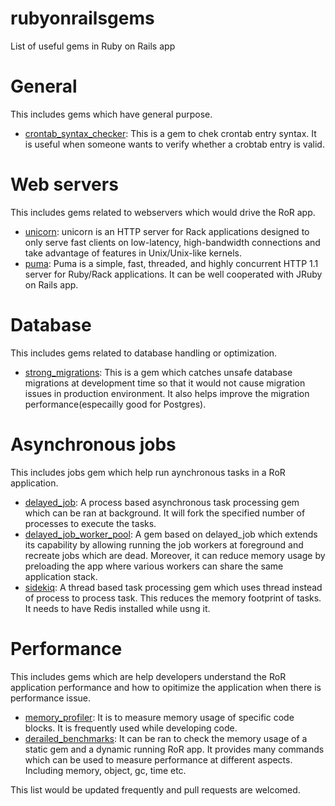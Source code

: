 # rubyonrailsgems
List of useful gems in Ruby on Rails app

# General
This includes gems which have general purpose.

* [crontab_syntax_checker](https://github.com/bkr/crontab_syntax_checker): This is a gem to chek crontab entry syntax. It is useful when someone wants to verify whether a crobtab entry is valid.

# Web servers
This includes gems related to webservers which would drive the RoR app.

* [unicorn](https://rubygems.org/gems/unicorn/versions/5.1.0): unicorn is an HTTP server for Rack applications designed to only serve fast clients on low-latency, high-bandwidth connections and take advantage of features in Unix/Unix-like kernels.
* [puma](https://github.com/puma/puma): Puma is a simple, fast, threaded, and highly concurrent HTTP 1.1 server for Ruby/Rack applications. It can be well cooperated with JRuby on Rails app.

# Database
This includes gems related to database handling or optimization.
* [strong_migrations](https://github.com/ankane/strong_migrations): This is a gem which catches unsafe database migrations at development time so that it would not cause migration issues in production environment. It also helps improve the migration performance(especailly good for Postgres).

# Asynchronous jobs
This includes jobs gem which help run aynchronous tasks in a RoR application.

* [delayed_job](https://github.com/collectiveidea/delayed_job): A process based asynchronous task processing gem which can be ran at background. It will fork the specified number of processes to execute the tasks.
* [delayed_job_worker_pool](https://github.com/salsify/delayed_job_worker_pool): A gem based on delayed_job which extends its capability by allowing running the job workers at foreground and recreate jobs which are dead. Moreover, it can reduce memory usage by preloading the app where various workers can share the same application stack.
* [sidekiq](https://github.com/mperham/sidekiq): A thread based task processing gem which uses thread instead of process to process task. This reduces the memory footprint of tasks. It needs to have Redis installed while usng it.

# Performance
This includes gems which are help developers understand the RoR application performance and how to opitimize the application when there is performance issue.

* [memory_profiler](https://github.com/SamSaffron/memory_profiler): It is to measure memory usage of specific code blocks. It is frequently used while developing code.
* [derailed_benchmarks](https://github.com/schneems/derailed_benchmarks): It can be ran to check the memory usage of a static gem and a dynamic running RoR app. It provides many commands which can be used to measure performance at different aspects. Including memory, object, gc, time etc.

This list would be updated frequently and pull requests are welcomed.
